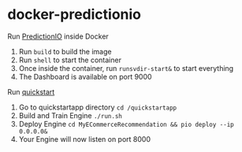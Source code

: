 docker-predictionio
===================

Run [PredictionIO](http://prediction.io) inside Docker

1. Run ```build``` to build the image
2. Run ```shell``` to start the container
3. Once inside the container, run ```runsvdir-start&``` to start everything
4. The Dashboard is available on port 9000

Run [quickstart](http://docs.prediction.io/templates/recommendation/quickstart/)

1. Go to quickstartapp directory ```cd /quickstartapp```
2. Build and Train Engine ```./run.sh```
3. Deploy Engine ```cd MyECommerceRecommendation && pio deploy --ip 0.0.0.0&```
4. Your Engine will now listen on port 8000



